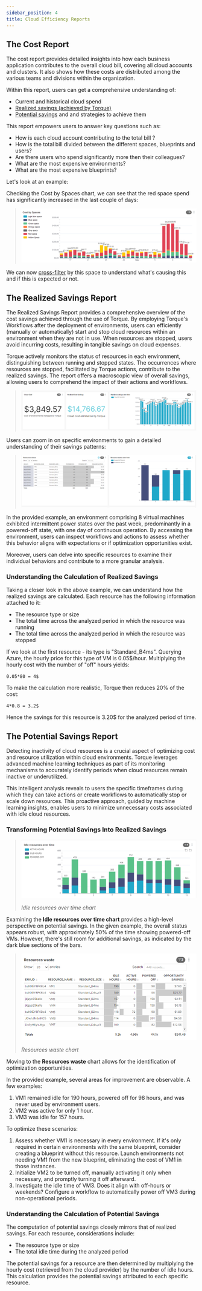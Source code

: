 ```yaml
---
sidebar_position: 4
title: Cloud Efficiency Reports
---
```


## The Cost Report

The cost report provides detailed insights into how each business application contributes to the overall cloud bill, covering all cloud accounts and clusters. It also shows how these costs are distributed among the various teams and divisions within the organization.

Within this report, users can get a comprehensive understanding of:
- Current and historical cloud spend
- [Realized savings (achieved by Torque)](/reports/cloud-efficiency#the-realized-savings-report)
- [Potential savings](#the-potential-savings-report) and and strategies to achieve them

This report empowers users to answer key questions such as:

- How is each cloud account contributing to the total bill ?
- How is the total bill divided between the different spaces, blueprints and users? 
- Are there users who spend significantly more then their colleagues? 
- What are the most expensive environments?
- What are the most expensive blueprints?

Let's look at an example:

Checking the Cost by Spaces chart, we can see that the red space spend has significantly increased in the last couple of days:

> ![Locale Dropdown](/img/reports-cost-1.png)

We can now [cross-filter](/reports/using-reports#cross-filtering) by this space to understand what's causing this and if this is expected or not.

## The Realized Savings Report

The Realized Savings Report provides a comprehensive overview of the cost savings achieved through the use of Torque. By employing Torque's Workflows after the deployment of environments, users can efficiently (manually or automatically) start and stop cloud resources within an environment when they are not in use. When resources are stopped, users avoid incurring costs, resulting in tangible savings on cloud expenses.

Torque actively monitors the status of resources in each environment, distinguishing between running and stopped states. The occurrences where resources are stopped, facilitated by Torque actions, contribute to the realized savings. The report offers a macroscopic view of overall savings, allowing users to comprehend the impact of their actions and workflows.

> ![Locale Dropdown](/img/reports-realized-1.png)

Users can zoom in on specific environments to gain a detailed understanding of their savings patterns:

> ![Locale Dropdown](/img/reports-realized-2.png)

In the provided example, an environment comprising 8 virtual machines exhibited intermittent power states over the past week, predominantly in a powered-off state, with one day of continuous operation. By accessing the environment, users can inspect workflows and actions to assess whether this behavior aligns with expectations or if optimization opportunities exist.

Moreover, users can delve into specific resources to examine their individual behaviors and contribute to a more granular analysis.

### Understanding the Calculation of Realized Savings

Taking a closer look in the above example, we can understand how the realized savings are calculated.
Each resource has the following information attached to it:
- The resource type or size
- The total time across the analyzed period in which the resource was running
- The total time across the analyzed period in which the resource was stopped

If we look at the first resource - its type is "Standard_B4ms". Querying Azure, the hourly price for this type of VM is 0.05$/hour. Multiplying the hourly cost with the number of "off" hours yields:

``` 
0.05*80 = 4$
```

To make the calculation more realistic, Torque then reduces 20% of the cost:

``` 
4*0.8 = 3.2$
```

Hence the savings for this resource is 3.20$ for the analyzed period of time. 

## The Potential Savings Report

Detecting inactivity of cloud resources is a crucial aspect of optimizing cost and resource utilization within cloud environments. Torque leverages advanced machine learning techniques as part of its monitoring mechanisms to accurately identify periods when cloud resources remain inactive or underutilized.

This intelligent analysis reveals to users the specific timeframes during which they can take actions or create workflows to automatically stop or scale down resources. This proactive approach, guided by machine learning insights, enables users to minimize unnecessary costs associated with idle cloud resources.

### Transforming Potential Savings Into Realized Savings

> ![Locale Dropdown](/img/reports-potential-2.png)
>
> *Idle resources over time chart*

Examining the **Idle resources over time chart** provides a high-level perspective on potential savings. In the given example, the overall status appears robust, with approximately 50% of the time showing powered-off VMs. However, there's still room for additional savings, as indicated by the dark blue sections of the bars.

> ![Locale Dropdown](/img/reports-potential-1.png)
>
> *Resources waste chart*



Moving to the **Resources waste** chart allows for the identification of optimization opportunities.

In the provided example, several areas for improvement are observable. A few examples:

1. VM1 remained idle for 190 hours, powered off for 98 hours, and was never used by environment users.
2. VM2 was active for only 1 hour.
3. VM3 was idle for 157 hours.
   
To optimize these scenarios:

1. Assess whether VM1 is necessary in every environment. If it's only required in certain environments with the same blueprint, consider creating a blueprint without this resource. Launch environments not needing VM1 from the new blueprint, eliminating the cost of VM1 in those instances.
2. Initialize VM2 to be turned off, manually activating it only when necessary, and promptly turning it off afterward.
3. Investigate the idle time of VM3. Does it align with off-hours or weekends? Configure a workflow to automatically power off VM3 during non-operational periods.

### Understanding the Calculation of Potential Savings

The computation of potential savings closely mirrors that of realized savings. For each resource, considerations include:

- The resource type or size
- The total idle time during the analyzed period
  
The potential savings for a resource are then determined by multiplying the hourly cost (retrieved from the cloud provider) by the number of idle hours. This calculation provides the potential savings attributed to each specific resource.